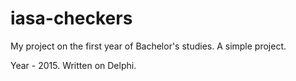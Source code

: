 # iasa-checkers
My project on the first year of Bachelor's studies. 
A simple project. 

Year - 2015.
Written on Delphi.
